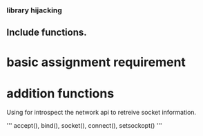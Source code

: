### library hijacking

## Include functions.

# basic assignment requirement

# addition functions

Using for introspect the network api to retreive socket information.

'''
  accept(), bind(), socket(), connect(), setsockopt()
'''

